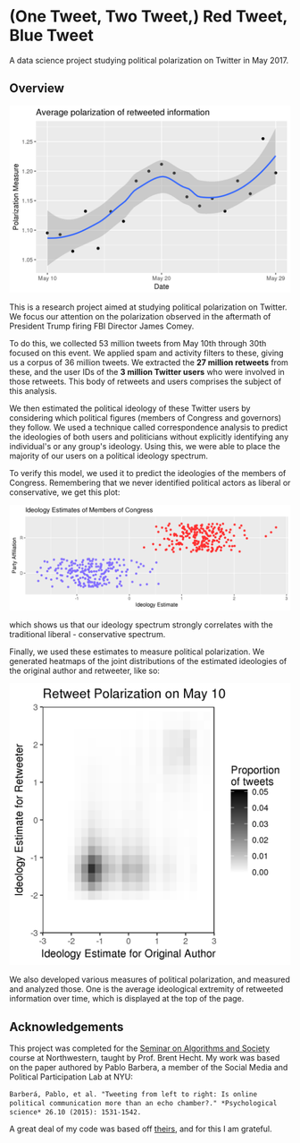 # (One Tweet, Two Tweet,) Red Tweet, Blue Tweet
A data science project studying political polarization on Twitter in May 2017.

## Overview
![Polarization over time](plots/polarize3.png)

This is a research project aimed at studying political polarization on Twitter. We focus our attention on the polarization observed in the aftermath of President Trump firing FBI Director James Comey.

To do this, we collected 53 million tweets from May 10th through 30th focused on this event. We applied spam and activity filters to these, giving us a corpus of 36 million tweets. We extracted the **27 million retweets** from these, and the user IDs of the **3 million Twitter users** who were involved in those retweets. This body of retweets and users comprises the subject of this analysis.

We then estimated the political ideology of these Twitter users by considering which political figures (members of Congress and governors) they follow. We used a technique called correspondence analysis to predict the ideologies of both users and politicians without explicitly identifying any individual's or any group's ideology. Using this, we were able to place the majority of our users on a political ideology spectrum.

To verify this model, we used it to predict the ideologies of the members of Congress. Remembering that we never identified political actors as liberal or conservative, we get this plot:

![Ideology of Congress](plots/congress_jitter.png)

which shows us that our ideology spectrum strongly correlates with the traditional liberal - conservative spectrum.

Finally, we used these estimates to measure political polarization. We generated heatmaps of the joint distributions of the estimated ideologies of the original author and retweeter, like so:

![Heatmap of polarization](plots/heatmap_2017_05_10.png)

We also developed various measures of political polarization, and measured and analyzed those. One is the average ideological extremity of retweeted information over time, which is displayed at the top of the page.

## Acknowledgements
This project was completed for the [Seminar on Algorithms and Society](http://www.psacomputing.org/algsoc/basics/) course at Northwestern, taught by Prof. Brent Hecht. My work was based on the paper authored by Pablo Barbera, a member of the Social Media and Political Participation Lab at NYU:

    Barberá, Pablo, et al. "Tweeting from left to right: Is online political communication more than an echo chamber?." *Psychological science* 26.10 (2015): 1531-1542.

A great deal of my code was based off [theirs](https://github.com/pablobarbera/echo_chambers), and for this I am grateful.
